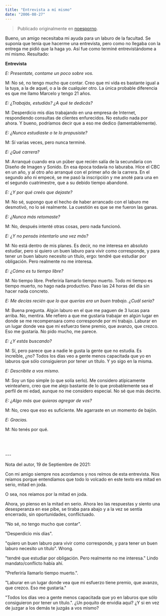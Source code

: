 ```yaml
---
title: "Entrevista a mí mismo"
date: "2006-08-27"
---
```


> Publicado originalmente en [noesporno](/noesporno).

Bueno, un amigo necesitaba mi ayuda para un laburo de la facultad. Se suponía que tenía que hacerme una entrevista, pero como no llegaba con la entrega me pidió que la haga yo. Así fue como terminé entrevistándome a mí mismo. Resultado:

**Entrevista**

_E: Presentate, contame un poco sobre vos._

M: No sé, no tengo mucho que contar. Creo que mi vida es bastante igual a la tuya, a la de aquel, o a la de cualquier otro. La única probable diferencia es que me llamo Marcelo y tengo 21 años.

_E: ¿Trabajás, estudiás? ¿A qué te dedicás?_

M: Desperdicio mis días trabajando en una empresa de Internet, respondiendo consultas de clientes enfurecidos. No estudio nada por ahora. Y bueno, podríamos decir que a eso me dedico (lamentablemente).

_E: ¿Nunca estudiaste o te lo propusiste?_

M: Sí varias veces, pero nunca terminé.

_E: ¿Qué carrera?_

M: Arranqué cuando era un púber que recién salía de la secundaria con Diseño de Imagen y Sonido. En esa época todavía no laburaba. Hice el CBC en un año, y al otro año arranqué con el primer año de la carrera. En el segundo año ni empecé, se me pasó la inscripción y me anoté para una en el segundo cuatrimestre, que a su debido tiempo abandoné.

_E: ¿Y por qué creés que dejaste?_

M: No sé, supongo que el hecho de haber arrancado con el laburo me desmotivó, no lo sé realmente. La cuestión es que se me fueron las ganas.

_E: ¿Nunca más retomaste?_

M: No, después intenté otras cosas, pero nada funcionó.

_E: ¿Y no pensás intentarlo una vez más?_

M: No está dentro de mis planes. Es decir, no me interesa en absoluto estudiar, pero si quiero un buen laburo para vivir como corresponde, y para tener un buen laburo necesito un título, ergo: tendré que estudiar por obligación. Pero realmente no me interesa.

_E: ¿Cómo es tu tiempo libre?_

M: No tiempo libre. Preferiría llamarlo tiempo muerto. Todo mi tiempo es tiempo muerto, no hago nada productivo. Paso las 24 horas del día sin hacer nada concreto.

_E: Me decías recién que lo que querías era un buen trabajo. ¿Cuál sería?_

M: Buena pregunta. Algún laburo en el que me paguen de 3 lucas para arriba. No, mentira. Me refiero a que me gustaría trabajar en algún lugar en donde se me recompensara como corresponde por mi trabajo. Laburar en un lugar donde vea que mi esfuerzo tiene premio, que avanzo, que crezco. Eso me gustaría. No pido mucho, me parece.

_E: ¿Y estás buscando?_

M: Sí, pero parece que a nadie le gusta la gente que no estudia. Es increíble, ¿no? Todos los días veo a gente menos capacitada que yo en laburos que sólo consiguieron por tener un título. Y yo sigo en la misma.

_E: Describite a vos mismo._

M: Soy un tipo simple (o que solía serlo). Me considero atípicamente veinteañero, creo que me alejo bastante de lo que probablemente sea el perfil de mi edad, aunque no me considero especial. No sé que más decirte.

_E: ¿Algo más que quieras agregar de vos?_

M: No, creo que eso es suficiente. Me agarraste en un momento de bajón.

_E: Gracias._

M: No tenés por qué.

<br>
<br>
<br>
---

Nota del autor, 19 de Septiembre de 2021:

Con mi amigo siempre nos acordamos y nos reímos de esta entrevista. Nos reíamos porque entendíamos que todo lo volcado en este texto era mitad en serio, mitad en joda.

O sea, nos reíamos por la mitad en joda.

Ahora, yo pienso en la mitad en serio. Ahora leo las respuestas y siento una desesperanza en ese pibe, se tiraba para abajo y a la vez se sentía encerrado, sin oportunidades, conflictuado.

"No sé, no tengo mucho que contar".

"Desperdicio mis días".

"quiero un buen laburo para vivir como corresponde, y para tener un buen laburo necesito un título". Wrong.

"tendré que estudiar por obligación. Pero realmente no me interesa." Lindo mandato/conflicto había ahí.

"Preferiría llamarlo tiempo muerto.".

"Laburar en un lugar donde vea que mi esfuerzo tiene premio, que avanzo, que crezco. Eso me gustaría."

"Todos los días veo a gente menos capacitada que yo en laburos que sólo consiguieron por tener un título.". ¿Un poquito de envidia aquí? ¿Y si en vez de juzgar a los demás te juzgás a vos mismo?